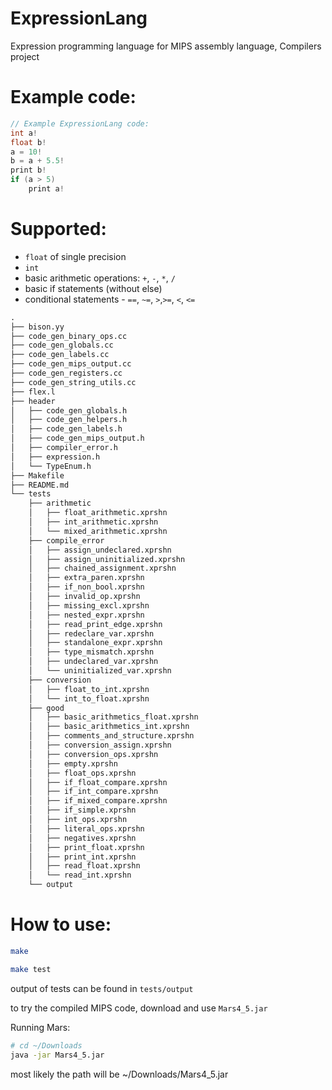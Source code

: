 # ExpressionLang
Expression programming language for MIPS assembly language, Compilers project

# Example code:
```java
// Example ExpressionLang code:
int a!
float b!
a = 10!
b = a + 5.5!
print b!
if (a > 5)
    print a!
```

# Supported:
- `float` of single precision
- `int`
- basic arithmetic operations: `+`, `-`, `*`, `/`
- basic if statements (without else)
- conditional statements - `==`, `~=`, `>`,`>=`, `<`, `<=`

```md
.
├── bison.yy
├── code_gen_binary_ops.cc
├── code_gen_globals.cc
├── code_gen_labels.cc
├── code_gen_mips_output.cc
├── code_gen_registers.cc
├── code_gen_string_utils.cc
├── flex.l
├── header
│   ├── code_gen_globals.h
│   ├── code_gen_helpers.h
│   ├── code_gen_labels.h
│   ├── code_gen_mips_output.h
│   ├── compiler_error.h
│   ├── expression.h
│   └── TypeEnum.h
├── Makefile
├── README.md
└── tests
    ├── arithmetic
    │   ├── float_arithmetic.xprshn
    │   ├── int_arithmetic.xprshn
    │   └── mixed_arithmetic.xprshn
    ├── compile_error
    │   ├── assign_undeclared.xprshn
    │   ├── assign_uninitialized.xprshn
    │   ├── chained_assignment.xprshn
    │   ├── extra_paren.xprshn
    │   ├── if_non_bool.xprshn
    │   ├── invalid_op.xprshn
    │   ├── missing_excl.xprshn
    │   ├── nested_expr.xprshn
    │   ├── read_print_edge.xprshn
    │   ├── redeclare_var.xprshn
    │   ├── standalone_expr.xprshn
    │   ├── type_mismatch.xprshn
    │   ├── undeclared_var.xprshn
    │   └── uninitialized_var.xprshn
    ├── conversion
    │   ├── float_to_int.xprshn
    │   └── int_to_float.xprshn
    ├── good
    │   ├── basic_arithmetics_float.xprshn
    │   ├── basic_arithmetics_int.xprshn
    │   ├── comments_and_structure.xprshn
    │   ├── conversion_assign.xprshn
    │   ├── conversion_ops.xprshn
    │   ├── empty.xprshn
    │   ├── float_ops.xprshn
    │   ├── if_float_compare.xprshn
    │   ├── if_int_compare.xprshn
    │   ├── if_mixed_compare.xprshn
    │   ├── if_simple.xprshn
    │   ├── int_ops.xprshn
    │   ├── literal_ops.xprshn
    │   ├── negatives.xprshn
    │   ├── print_float.xprshn
    │   ├── print_int.xprshn
    │   ├── read_float.xprshn
    │   └── read_int.xprshn
    └── output
```
# How to use:

```bash
make
```

```bash
make test
```

output of tests can be found in `tests/output`

to try the compiled MIPS code, download and use `Mars4_5.jar`

Running Mars:
```bash
# cd ~/Downloads
java -jar Mars4_5.jar
```
most likely the path will be ~/Downloads/Mars4_5.jar

